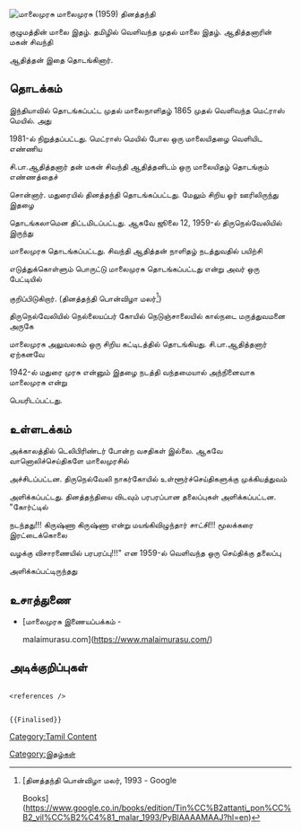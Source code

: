 ![மாலைமுரசு](Malai-Murasu.jpg "மாலைமுரசு") மாலைமுரசு (1959) தினத்தந்தி
குழுமத்தின் மாலை இதழ். தமிழில் வெளிவந்த முதல் மாலை இதழ். ஆதித்தனாரின் மகன் சிவந்தி
ஆதித்தன் இதை தொடங்கினார்.

## தொடக்கம்

இந்தியாவில் தொடங்கப்பட்ட முதல் மாலைநாளிதழ் 1865 முதல் வெளிவந்த மெட்ராஸ் மெயில். அது
1981-ல் நிறுத்தப்பட்டது. மெட்ராஸ் மெயில் போல ஒரு மாலையிதழை வெளியிட எண்ணிய
சி.பா.ஆதித்தனார் தன் மகன் சிவந்தி ஆதித்தனிடம் ஒரு மாலையிதழ் தொடங்கும் எண்ணத்தைச்
சொன்னார். மதுரையில் தினத்தந்தி தொடங்கப்பட்டது. மேலும் சிறிய ஓர் ஊரிலிருந்து இதழை
தொடங்கலாமென திட்டமிடப்பட்டது. ஆகவே ஜூலை 12, 1959-ல் திருநெல்வேலியில் இருந்து
மாலைமுரசு தொடங்கப்பட்டது. சிவந்தி ஆதித்தன் நாளிதழ் நடத்துவதில் பயிற்சி
எடுத்துக்கொள்ளும் பொருட்டு மாலைமுரசு தொடங்கப்பட்டது என்று அவர் ஒரு பேட்டியில்
குறிப்பிடுகிறார். (தினத்தந்தி பொன்விழா மலர்[^1])

திருநெல்வேலியில் நெல்லையப்பர் கோயில் நெடுஞ்சாலையில் கால்நடை மருத்துவமனை அருகே
மாலைமுரசு அலுவலகம் ஒரு சிறிய கட்டிடத்தில் தொடங்கியது. சி.பா.ஆதித்தனார் ஏற்கனவே
1942-ல் மதுரை முரசு என்னும் இதழை நடத்தி வந்தமையால் அந்நினைவாக மாலைமுரசு என்று
பெயரிடப்பட்டது.

## உள்ளடக்கம்

அக்காலத்தில் டெலிபிரிண்டர் போன்ற வசதிகள் இல்லை. ஆகவே வானொலிச்செய்திகளே மாலைமுரசில்
அச்சிடப்பட்டன. திருநெல்வேலி நாகர்கோயில் உள்ளூர்ச்செய்திகளுக்கு முக்கியத்துவம்
அளிக்கப்பட்டது. தினத்தந்தியை விடவும் பரபரப்பான தலைப்புகள் அளிக்கப்பட்டன. \"கோர்ட்டில்
நடந்தது!!! கிருஷ்ணா கிருஷ்ணா என்று மயங்கிவிழுந்தார் சாட்சி!!! மூலக்கரை இரட்டைக்கொலை
வழக்கு விசாரணையில் பரபரப்பு!!!\" என 1959-ல் வெளிவந்த ஒரு செய்திக்கு தலைப்பு
அளிக்கப்பட்டிருந்தது

## உசாத்துணை

-   [மாலைமுரசு இணையப்பக்கம் -
    malaimurasu.com](https://www.malaimurasu.com/)

## அடிக்குறிப்புகள்

```{=html}
<references />
```
```{=mediawiki}
{{Finalised}}
```
[Category:Tamil Content](Category:Tamil_Content "wikilink")
[Category:இதழ்கள்](Category:இதழ்கள் "wikilink")

[^1]: [தினத்தந்தி பொன்விழா மலர், 1993 - Google
    Books](https://www.google.co.in/books/edition/Tin%CC%B2attanti_pon%CC%B2_vil%CC%B2%C4%81_malar_1993/PyBlAAAAMAAJ?hl=en)
